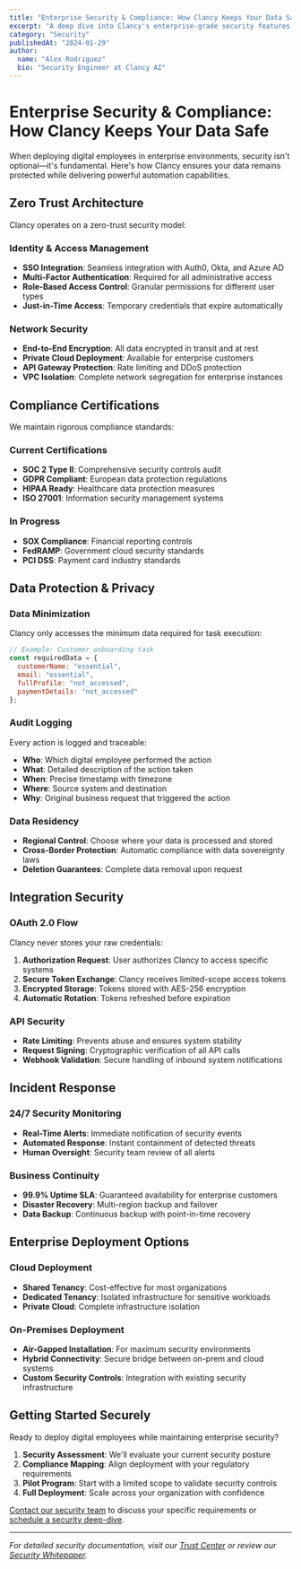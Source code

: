 ```yaml
---
title: "Enterprise Security & Compliance: How Clancy Keeps Your Data Safe"
excerpt: "A deep dive into Clancy's enterprise-grade security features, compliance certifications, and data protection measures that keep your business safe."
category: "Security"
publishedAt: "2024-01-29"
author:
  name: "Alex Rodriguez"
  bio: "Security Engineer at Clancy AI"
---
```


# Enterprise Security & Compliance: How Clancy Keeps Your Data Safe

When deploying digital employees in enterprise environments, security isn't optional—it's fundamental. Here's how Clancy ensures your data remains protected while delivering powerful automation capabilities.

## Zero Trust Architecture

Clancy operates on a zero-trust security model:

### Identity & Access Management
- **SSO Integration**: Seamless integration with Auth0, Okta, and Azure AD
- **Multi-Factor Authentication**: Required for all administrative access
- **Role-Based Access Control**: Granular permissions for different user types
- **Just-in-Time Access**: Temporary credentials that expire automatically

### Network Security
- **End-to-End Encryption**: All data encrypted in transit and at rest
- **Private Cloud Deployment**: Available for enterprise customers
- **API Gateway Protection**: Rate limiting and DDoS protection
- **VPC Isolation**: Complete network segregation for enterprise instances

## Compliance Certifications

We maintain rigorous compliance standards:

### Current Certifications
- **SOC 2 Type II**: Comprehensive security controls audit
- **GDPR Compliant**: European data protection regulations
- **HIPAA Ready**: Healthcare data protection measures
- **ISO 27001**: Information security management systems

### In Progress
- **SOX Compliance**: Financial reporting controls
- **FedRAMP**: Government cloud security standards
- **PCI DSS**: Payment card industry standards

## Data Protection & Privacy

### Data Minimization
Clancy only accesses the minimum data required for task execution:

```javascript
// Example: Customer onboarding task
const requiredData = {
  customerName: "essential",
  email: "essential", 
  fullProfile: "not_accessed",
  paymentDetails: "not_accessed"
};
```

### Audit Logging
Every action is logged and traceable:
- **Who**: Which digital employee performed the action
- **What**: Detailed description of the action taken
- **When**: Precise timestamp with timezone
- **Where**: Source system and destination
- **Why**: Original business request that triggered the action

### Data Residency
- **Regional Control**: Choose where your data is processed and stored
- **Cross-Border Protection**: Automatic compliance with data sovereignty laws
- **Deletion Guarantees**: Complete data removal upon request

## Integration Security

### OAuth 2.0 Flow
Clancy never stores your raw credentials:

1. **Authorization Request**: User authorizes Clancy to access specific systems
2. **Secure Token Exchange**: Clancy receives limited-scope access tokens
3. **Encrypted Storage**: Tokens stored with AES-256 encryption
4. **Automatic Rotation**: Tokens refreshed before expiration

### API Security
- **Rate Limiting**: Prevents abuse and ensures system stability
- **Request Signing**: Cryptographic verification of all API calls
- **Webhook Validation**: Secure handling of inbound system notifications

## Incident Response

### 24/7 Security Monitoring
- **Real-Time Alerts**: Immediate notification of security events
- **Automated Response**: Instant containment of detected threats
- **Human Oversight**: Security team review of all alerts

### Business Continuity
- **99.9% Uptime SLA**: Guaranteed availability for enterprise customers
- **Disaster Recovery**: Multi-region backup and failover
- **Data Backup**: Continuous backup with point-in-time recovery

## Enterprise Deployment Options

### Cloud Deployment
- **Shared Tenancy**: Cost-effective for most organizations
- **Dedicated Tenancy**: Isolated infrastructure for sensitive workloads
- **Private Cloud**: Complete infrastructure isolation

### On-Premises Deployment
- **Air-Gapped Installation**: For maximum security environments
- **Hybrid Connectivity**: Secure bridge between on-prem and cloud systems
- **Custom Security Controls**: Integration with existing security infrastructure

## Getting Started Securely

Ready to deploy digital employees while maintaining enterprise security?

1. **Security Assessment**: We'll evaluate your current security posture
2. **Compliance Mapping**: Align deployment with your regulatory requirements
3. **Pilot Program**: Start with a limited scope to validate security controls
4. **Full Deployment**: Scale across your organization with confidence

[Contact our security team](https://clancy.ai/security-contact) to discuss your specific requirements or [schedule a security deep-dive](https://clancy.ai/security-demo).

---

*For detailed security documentation, visit our [Trust Center](https://trust.clancy.ai) or review our [Security Whitepaper](https://docs.clancy.ai/security).* 